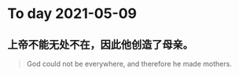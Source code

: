 
# To day 2021-05-09


## 上帝不能无处不在，因此他创造了母亲。
> God could not be everywhere, and therefore he made mothers.

    